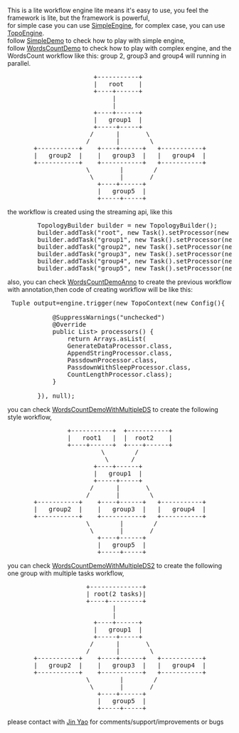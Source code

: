 This is a lite workflow engine
lite means it's easy to use, you feel the framework is lite, but the framework is powerful, <br>
for simple case you can use <a href="https://github.com/jinstudio/litengine/blob/master/src/main/java/com/paypal/litengine/engine/SimpleEngine.java">SimpleEngine</a>,
for complex case, you can use <a href="https://github.com/jinstudio/litengine/blob/master/src/main/java/com/paypal/litengine/engine/TopologyEngine.java">TopoEngine</a>.<br>
follow <a href="https://github.com/jinstudio/litengine/blob/master/src/main/java/com/paypal/litengine/demo/simple/SimpleDemo.java">SimpleDemo</a> to check how to play with simple engine,<br>
follow <a href="https://github.com/jinstudio/litengine/blob/master/src/main/java/com/paypal/litengine/demo/complex/WordsCountDemo.java">WordsCountDemo</a> to check how to play with complex engine,
and the WordsCount workflow like this:
group 2, group3 and group4 will running in parallel.
<pre>
                       +-----------+
                       |   root    |
                       +----+------+
                            |
                            |
                       +----+------+
                       |   group1  |
                       +-----+-----+
                      /      |       \
                     /       |        \
       +-----------+    +----+------+   +-----------+
       |   group2  |    |   group3  |   |   group4  |
       +-----------+    +-----------+   +-----------+
                     \        |        /
                      \       |       /
                        +----+------+
                        |   group5  |
                        +-----+-----+
</pre>
the workflow is created using the streaming api, like this 
<pre>
		TopologyBuilder builder = new TopologyBuilder();
        builder.addTask("root", new Task().setProcessor(new GenerateDataProcessor()));
        builder.addTask("group1", new Task().setProcessor(new AppendStringProcessor())).wait("root");
        builder.addTask("group2", new Task().setProcessor(new PassdownProcessor())).wait("group1");
        builder.addTask("group3", new Task().setProcessor(new PassdownProcessor())).wait("group1");
        builder.addTask("group4", new Task().setProcessor(new PassdownWithSleepProcessor())).wait("group1");
        builder.addTask("group5", new Task().setProcessor(new CountLengthProcessor())).wait("group2").wait("group3").wait("group4");
</pre>                        
also, you can check <a href="https://github.com/jinstudio/litengine/blob/master/src/main/java/com/paypal/litengine/demo/complex/WordsCountDemoAnno.java">WordsCountDemoAnno</a> to create the previous workflow with annotation,then code of creating workflow will be like this:
<pre>
 Tuple output=engine.trigger(new TopoContext(new Config(){

			@SuppressWarnings("unchecked")
			@Override
			public List<Class<? extends TaskProcessor>> processors() {
				return Arrays.asList(
				GenerateDataProcessor.class,
				AppendStringProcessor.class,
				PassdownProcessor.class,
				PassdownWithSleepProcessor.class,
				CountLengthProcessor.class);
			}
        	
        }), null);
</pre>

you can check <a href="https://github.com/jinstudio/litengine/blob/master/src/main/java/com/paypal/litengine/demo/complex/WordsCountDemoWithMultipleDS.java">WordsCountDemoWithMultipleDS</a> to create the following style workflow,
 <pre>
                +-----------+  +-----------+                                     
                |   root1   |  |  root2    |                              
                +----+------+  +----+------+                           
                         \        /
                          \      /
                       +----+------+
                       |   group1  |
                       +-----+-----+
                      /      |       \
                     /       |        \
       +-----------+    +----+------+   +-----------+
       |   group2  |    |   group3  |   |   group4  |
       +-----------+    +-----------+   +-----------+
                     \        |        /
                      \       |       /
                        +----+------+
                        |   group5  |
                        +-----+-----+
</pre>
you can check <a href="https://github.com/jinstudio/litengine/blob/master/src/main/java/com/paypal/litengine/demo/complex/WordsCountDemoWithMultipleDS2.java">WordsCountDemoWithMultipleDS2</a> to create the following one group with multiple tasks workflow,

<pre>
                     +--------------+                                       
                     | root(2 tasks)|                                    
                     +----+---------+                             
                            |
                            |
                       +----+------+
                       |   group1  |
                       +-----+-----+
                      /      |       \
                     /       |        \
       +-----------+    +----+------+   +-----------+
       |   group2  |    |   group3  |   |   group4  |
       +-----------+    +-----------+   +-----------+
                     \        |        /
                      \       |       /
                        +----+------+
                        |   group5  |
                        +-----+-----+
</pre>

please contact with <a href="mailto:jstudio.yao@gmail.com?subject=[litengine]">Jin Yao</a> for comments/support/improvements or bugs
